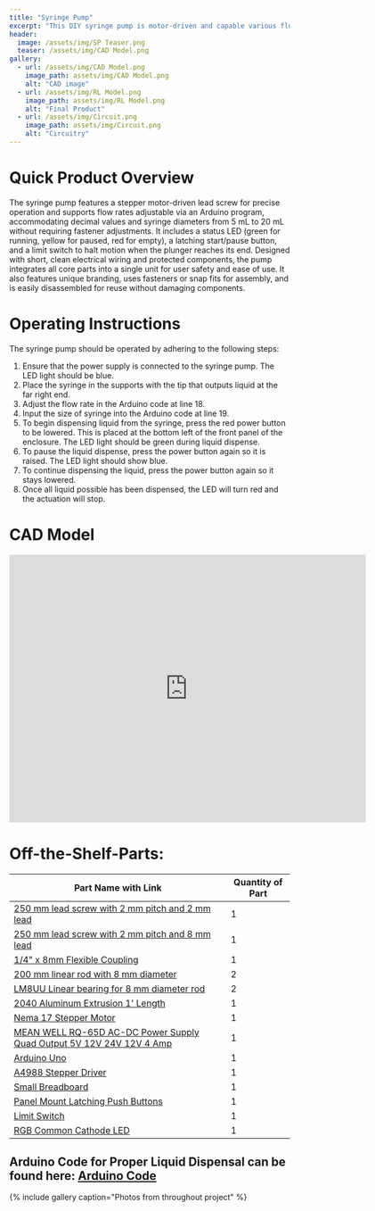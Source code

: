 ```yaml
---
title: "Syringe Pump"
excerpt: "This DIY syringe pump is motor-driven and capable various flow rates and syringe diameters."
header:
  image: /assets/img/SP Teaser.png 
  teaser: /assets/img/CAD Model.png
gallery:
  - url: /assets/img/CAD Model.png
    image_path: assets/img/CAD Model.png
    alt: "CAD image"
  - url: /assets/img/RL Model.png
    image_path: assets/img/RL Model.png
    alt: "Final Product"
  - url: /assets/img/Circuit.png
    image_path: assets/img/Circuit.png
    alt: "Circuitry"
---
```


# Quick Product Overview

The syringe pump features a stepper motor-driven lead screw for precise operation and supports flow rates adjustable via an Arduino program, accommodating decimal values and syringe diameters from 5 mL to 20 mL without requiring fastener adjustments. It includes a status LED (green for running, yellow for paused, red for empty), a latching start/pause button, and a limit switch to halt motion when the plunger reaches its end. Designed with short, clean electrical wiring and protected components, the pump integrates all core parts into a single unit for user safety and ease of use. It also features unique branding, uses fasteners or snap fits for assembly, and is easily disassembled for reuse without damaging components.


# Operating Instructions

The syringe pump should be operated by adhering to the following steps:
1. Ensure that the power supply is connected to the syringe pump. The LED light should be blue.
2. Place the syringe in the supports with the tip that outputs liquid at the far right end.
3. Adjust the flow rate in the Arduino code at line 18.
4. Input the size of syringe into the Arduino code at line 19.
5. To begin dispensing liquid from the syringe, press the red power button to be lowered. This is placed at the bottom left of the front panel of the enclosure. The LED light should be green during liquid dispense.
6. To pause the liquid dispense, press the power button again so it is raised. The LED light should show blue.
7. To continue dispensing the liquid, press the power button again so it stays lowered. 
8. Once all liquid possible has been dispensed, the LED will turn red and the actuation will stop.

# CAD Model

<iframe src="https://vanderbilt643.autodesk360.com/shares/public/SH286ddQT78850c0d8a47e94ace65a8e8875?mode=embed" width="640" height="480" allowfullscreen="true" webkitallowfullscreen="true" mozallowfullscreen="true"  frameborder="0"></iframe>

# Off-the-Shelf-Parts:

| Part Name with Link                              | Quantity of Part  |
| ------------------------------------------------ | --------------------------------------------------------------------------------- |
| [250 mm lead screw with 2 mm pitch and 2 mm lead]([https://www.amazon.com/dp/B07R1H5ZMV/ref=cm_sw_em_r_mt_dp_0YZ13D4HQBGW2Z86PBV1?_encoding=UTF8&psc=1]) | 1 |
| [250 mm lead screw with 2 mm pitch and 8 mm lead]([https://www.amazon.com/gp/product/B0B8RKN89V?ie=UTF8&th=1&linkCode=sl1&tag=drd0cf-20&linkId=bb4eefbbfff880704d7cd0784b1af8c0&language=en_US&ref_=as_li_ss_tl]) | 1 |
| [1/4" x 8mm Flexible Coupling]([https://us.openbuilds.com/1-4-x-8mm-flexible-coupling/]) | 1 |
| [200 mm linear rod with 8 mm diameter]([https://www.amazon.com/dp/B07MPGWJMS/ref=cm_sw_em_r_mt_dp_X5AQS0ES7JH8JG83AAZ3]) | 2 |
| [LM8UU Linear bearing for 8 mm diameter rod]([https://www.amazon.com/gp/product/B087WPGQ8T/ref=ppx_yo_dt_b_asin_image_o00_s00?ie=UTF8&psc=1]) | 2 |
| [2040 Aluminum Extrusion 1' Length ]([https://us.openbuilds.com/v-slot-20x40-linear-rail/]) | 1 |
| [Nema 17 Stepper Motor]([https://www.amazon.com/gp/product/B07LF898KN/ref=ppx_yo_dt_b_search_asin_title?ie=UTF8&th=1]) | 1 |
| [MEAN WELL RQ-65D AC-DC Power Supply Quad Output 5V 12V 24V 12V 4 Amp]([https://www.amazon.com/dp/B005T9HGLI/ref=cm_sw_em_r_mt_dp_A8CZ056TM52EJGZTGZGR?_encoding=UTF8&psc=1]) | 1 |
| [Arduino Uno]([https://www.amazon.com/dp/B007R9TUJE/ref=cm_sw_em_r_mt_dp_TY8JGK0CJD1JEJM4BNNJ]) | 1 |
| [A4988 Stepper Driver]([https://www.amazon.com/dp/B01FFGAKK8/ref=cm_sw_em_r_mt_dp_V0YKTYKDWMR8WHTKA53T?_encoding=UTF8&psc=1]) | 1 |
| [Small Breadboard]([https://www.amazon.com/dp/B07R1H5ZMV/ref=cm_sw_em_r_mt_dp_0YZ13D4HQBGW2Z86PBV1?_encoding=UTF8&psc=1]) | 1 |
| [Panel Mount Latching Push Buttons]([https://www.amazon.com/dp/B07XTBL1NP?smid=A2NNH5C5IP9N3O&linkCode=sl1&tag=drd0cf-20&linkId=43b42a7cb2a088ebd85d65cb9da46725&language=en_US&ref_=as_li_ss_tl&th=1]) | 1 |
| [Limit Switch]([https://www.amazon.com/gp/product/B073TYWX86/ref=ppx_yo_dt_b_asin_image_o01_s00?ie=UTF8&psc=1]) | 1 |
| [RGB Common Cathode LED]([https://www.amazon.com/dp/B0194Y6MW2/ref=cm_sw_em_r_mt_dp_FW3CFQT7ZGFQ2R04N6G3?_encoding=UTF8&psc=1]) | 1 |


## Arduino Code for Proper Liquid Dispensal can be found here: [Arduino Code]([https://github.com/segatti21/Syringe-Pump/blob/main])

{% include gallery caption="Photos from throughout project" %}
